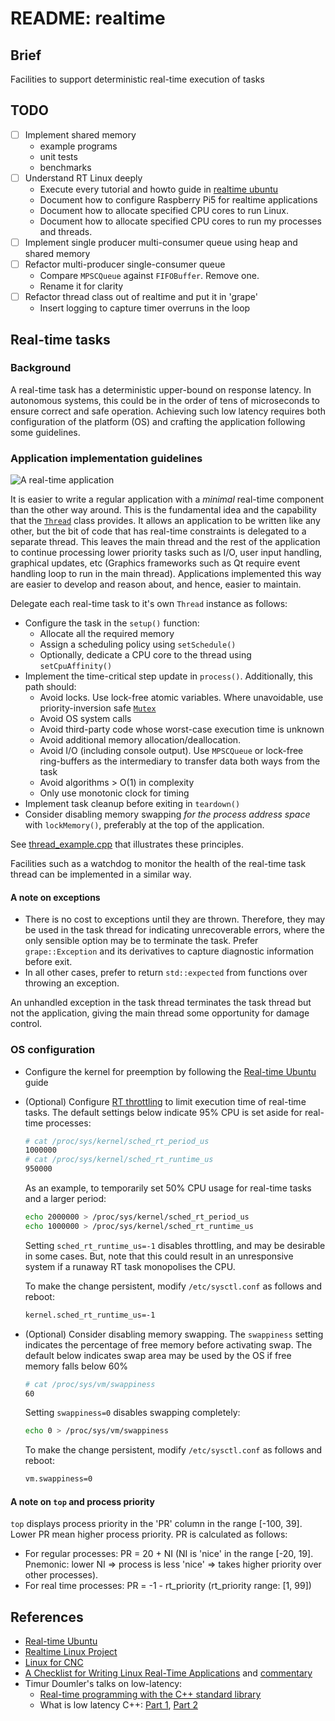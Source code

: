 # README: realtime

## Brief

Facilities to support deterministic real-time execution of tasks

## TODO

- [ ] Implement shared memory
  - example programs
  - unit tests
  - benchmarks
- [ ] Understand RT Linux deeply
  - Execute every tutorial and howto guide in [realtime ubuntu](https://documentation.ubuntu.com/real-time/latest/)
  - Document how to configure Raspberry Pi5 for realtime applications
  - Document how to allocate specified CPU cores to run Linux.
  - Document how to allocate specified CPU cores to run my processes and threads.
- [ ] Implement single producer multi-consumer queue using heap and shared memory
- [ ] Refactor multi-producer single-consumer queue
  - Compare `MPSCQueue` against `FIFOBuffer`. Remove one. 
  - Rename it for clarity
- [ ] Refactor thread class out of realtime and put it in 'grape'
  - Insert logging to capture timer overruns in the loop

## Real-time tasks

### Background

A real-time task has a deterministic upper-bound on response latency. In autonomous systems, this could be in the order of tens of microseconds to ensure correct and safe operation. Achieving such low latency requires both configuration of the platform (OS) and crafting the application following some guidelines.

### Application implementation guidelines 

![A real-time application](docs/media/rt-application.png)

It is easier to write a regular application with a _minimal_ real-time component than the other way around. This is the fundamental idea and the capability that the [`Thread`](include/grape/realtime/thread.h) class provides. It allows an application to be written like any other, but the bit of code that has real-time constraints is delegated to a separate thread. This leaves the main thread and the rest of the application to continue processing lower priority tasks such as I/O, user input handling, graphical updates, etc (Graphics frameworks such as Qt require event handling loop to run in the main thread). Applications implemented this way are easier to develop and reason about, and hence, easier to maintain.

Delegate each real-time task to it's own `Thread` instance as follows:

- Configure the task in the `setup()` function:
  - Allocate all the required memory
  - Assign a scheduling policy using `setSchedule()`
  - Optionally, dedicate a CPU core to the thread using `setCpuAffinity()`
- Implement the time-critical step update in `process()`. Additionally, this path should:
  - Avoid locks. Use lock-free atomic variables. Where unavoidable, use priority-inversion safe [`Mutex`](include/grape/realtime/mutex.h)
  - Avoid OS system calls 
  - Avoid third-party code whose worst-case execution time is unknown
  - Avoid additional memory allocation/deallocation. 
  - Avoid I/O (including console output). Use `MPSCQueue` or lock-free ring-buffers as the intermediary to transfer data both ways from the task
  - Avoid algorithms > O(1) in complexity
  - Only use monotonic clock for timing
- Implement task cleanup before exiting in `teardown()`
- Consider disabling memory swapping _for the process address space_ with `lockMemory()`, preferably at the top of the application.

See [thread_example.cpp](examples/thread_example.cpp) that illustrates these principles.

Facilities such as a watchdog to monitor the health of the real-time task thread can be implemented in a similar way.  

#### A note on exceptions

- There is no cost to exceptions until they are thrown. Therefore, they may be used in the task thread for indicating unrecoverable errors, where the only sensible option may be to terminate the task. Prefer `grape::Exception` and its derivatives to capture diagnostic information before exit.
- In all other cases, prefer to return `std::expected` from functions over throwing an exception.

 An unhandled exception in the task thread terminates the task thread but not the application, giving the main thread some opportunity for damage control.

### OS configuration

- Configure the kernel for preemption by following the [Real-time Ubuntu](https://ubuntu.com/real-time) guide
- (Optional) Configure [RT throttling](https://wiki.linuxfoundation.org/realtime/documentation/technical_basics/sched_rt_throttling) to limit execution time of real-time tasks. The default settings below indicate 95% CPU is set aside for real-time processes:

  ```bash
  # cat /proc/sys/kernel/sched_rt_period_us
  1000000
  # cat /proc/sys/kernel/sched_rt_runtime_us
  950000
  ```

  As an example, to temporarily set 50% CPU usage for real-time tasks and a larger period:

  ```bash
  echo 2000000 > /proc/sys/kernel/sched_rt_period_us
  echo 1000000 > /proc/sys/kernel/sched_rt_runtime_us
  ```

  Setting `sched_rt_runtime_us=-1` disables throttling, and may be desirable in some cases. But, note that this could result in an unresponsive system if a runaway RT task monopolises the CPU. 

  To make the change persistent, modify `/etc/sysctl.conf` as follows and reboot:

  ```bash
  kernel.sched_rt_runtime_us=-1
  ```

- (Optional) Consider disabling memory swapping. The `swappiness` setting indicates the percentage of free memory before activating swap. The default below indicates swap area may be used by the OS if free memory falls below 60%

  ```bash
  # cat /proc/sys/vm/swappiness
  60
  ```

  Setting `swappiness=0` disables swapping completely:
  
  ```bash
  echo 0 > /proc/sys/vm/swappiness
  ```
  
  To make the change persistent, modify `/etc/sysctl.conf` as follows and reboot:
  
  ```bash
  vm.swappiness=0
  ```

#### A note on `top` and process priority

`top` displays process priority in the 'PR' column in the range [-100, 39]. Lower PR mean higher process priority. PR is calculated as follows:

- For regular processes: PR = 20 + NI (NI is 'nice' in the range [-20, 19]. Pnemonic: lower NI => process is less 'nice' => takes higher priority over other processes).
- For real time processes: PR = -1 - rt_priority (rt_priority range: [1, 99])

## References

- [Real-time Ubuntu](https://ubuntu.com/real-time)  
- [Realtime Linux Project](https://wiki.linuxfoundation.org/realtime/start)
- [Linux for CNC](https://www.linuxcnc.org/)
- [A Checklist for Writing Linux Real-Time Applications](docs/media/2020-10-26-john-ogness-rt-checklist.pdf) and [commentary](https://lwn.net/Articles/837019/)
- Timur Doumler's talks on low-latency:
  - [Real-time programming with the C++ standard library](https://youtu.be/Tof5pRedskI)
  - What is low latency C++: [Part 1](https://youtu.be/EzmNeAhWqVs), [Part 2](https://youtu.be/5uIsadq-nyk)
